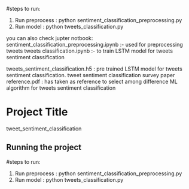 
#steps to run:
1. Run preprocess : python sentiment_classification_preprocessing.py
2. Run model : python tweets_classification.py

you can also check jupter notbook:
sentiment_classification_preprocessing.ipynb :- used for preprocessing tweets
tweets classification.ipynb :- to train LSTM model for tweets sentiment classification

tweets_sentiment_classification.h5 : pre trained LSTM model for tweets sentiment classification.
tweet sentiment classification survey paper reference.pdf : has taken as reference to select among difference ML algorithm for tweets sentiment classification 
# Project Title

 tweet_sentiment_classification

## Running the project
#steps to run:
1. Run preprocess : python sentiment_classification_preprocessing.py
2. Run model : python tweets_classification.py
